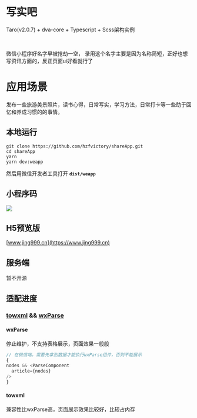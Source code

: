 # 写实吧

Taro(v2.0.7) + dva-core + Typescript + Scss架构实例

<br/>

微信小程序好名字早被抢劫一空，
录用这个名字主要是因为名称简短，正好也想写资讯方面的，反正页面ui好看就行了

# 应用场景

发布一些旅游美景照片，读书心得，日常写实，学习方法，日常打卡等一些助于回忆和养成习惯的的事情。

## 本地运行

```shell script
git clone https://github.com/hzfvictory/shareApp.git
cd shareApp
yarn
yarn dev:weapp
```
然后用微信开发者工具打开 **`dist/weapp`**

## 小程序码

![](https://ae01.alicdn.com/kf/Hd9ba1f342e6d47bc81890f6ddf1b5c97P.jpg)

## H5预览版

[www.jing999.cn](https://www.jing999.cn)

## 服务端

暂不开源

## 适配进度

### [towxml](https://github.com/sbfkcel/towxml) && [wxParse](https://github.com/icindy/wxParse)

#### wxParse

停止维护，不支持表格展示，页面效果一般般

```javascript
// 在微信端，需要先拿到数据才能执行wxParse组件，否则不能展示
{
nodes && <ParseComponent
  article={nodes}
/>
}
```

#### towxml

兼容性比wxParse高，页面展示效果比较好，比较占内存
